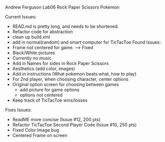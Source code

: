 Andrew Ferguson
Lab06
Rock Paper Scissors Pokemon

Current Issues:
 - READ.md is pretty long, and needs to be shortened.
 - Refactor code for abstraction
 - clean up build.xml
 - add in normal(random) and smart computer for TicTacToe
Found Issues:
 - Frame not centered for game. --> Fixed
 - Black/White pictures
 - Currently no music
 - Add in Names for sides in Rock Paper Scissors
 - Aesthetics (add color, images)
 - Add in instructions (What pokemon beats what, how to play)
 - For 2nd player, when choosing character, center options
 - Original option screen for choosing between games
   - add picture for game options
   - options not centered
 - Keep track of TicTacToe wins/losses

Fixes Issues: 
 - ReadME more concise (Issue #12, 200 pts)
 - Refactor TicTacToe Second Player Code (Issue #10, 250 pts)
 - Fixed Color Image bug
 - Centered Frame on screen